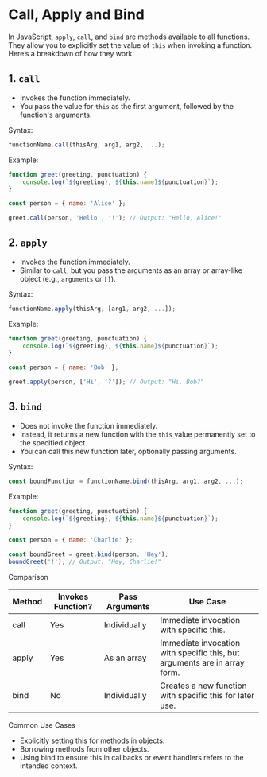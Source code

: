# Call, Apply and Bind

In JavaScript, `apply`, `call`, and `bind` are methods available to all functions. They allow you to explicitly set the value of `this` when invoking a function. Here’s a breakdown of how they work:

## 1. `call`

- Invokes the function immediately.
- You pass the value for `this` as the first argument, followed by the function's arguments.

Syntax:

```js
functionName.call(thisArg, arg1, arg2, ...);
```

Example:

```js
function greet(greeting, punctuation) {
    console.log(`${greeting}, ${this.name}${punctuation}`);
}

const person = { name: 'Alice' };

greet.call(person, 'Hello', '!'); // Output: "Hello, Alice!"
```

## 2. `apply`

- Invokes the function immediately.
- Similar to `call`, but you pass the arguments as an array or array-like object (e.g., `arguments` or `[]`).

Syntax:

```js
functionName.apply(thisArg, [arg1, arg2, ...]);
```

Example:

```js
function greet(greeting, punctuation) {
    console.log(`${greeting}, ${this.name}${punctuation}`);
}

const person = { name: 'Bob' };

greet.apply(person, ['Hi', '?']); // Output: "Hi, Bob?"
```

## 3. `bind`

- Does not invoke the function immediately.
- Instead, it returns a new function with the `this` value permanently set to the specified object.
- You can call this new function later, optionally passing arguments.

Syntax:

```js
const boundFunction = functionName.bind(thisArg, arg1, arg2, ...);
```

Example:

```js
function greet(greeting, punctuation) {
    console.log(`${greeting}, ${this.name}${punctuation}`);
}

const person = { name: 'Charlie' };

const boundGreet = greet.bind(person, 'Hey');
boundGreet('!'); // Output: "Hey, Charlie!"
```

Comparison

| Method | Invokes Function? | Pass Arguments | Use Case                                                                  |
| ------ | ----------------- | -------------- | ------------------------------------------------------------------------- |
| call   | Yes               | Individually   | Immediate invocation with specific this.                                  |
| apply  | Yes               | As an array    | Immediate invocation with specific this, but arguments are in array form. |
| bind   | No                | Individually   | Creates a new function with specific this for later use.                  |

Common Use Cases

- Explicitly setting this for methods in objects.
- Borrowing methods from other objects.
- Using bind to ensure this in callbacks or event handlers refers to the intended context.
